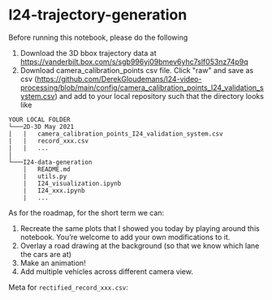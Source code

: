 # I24-trajectory-generation

Before running this notebook, please do the following
1. Download the 3D bbox trajectory data at https://vanderbilt.box.com/s/sgb996yj09bmev6yhc7slf053nz74p9q
2. Download camera_calibration_points csv file. Click "raw" and save as csv (https://github.com/DerekGloudemans/I24-video-processing/blob/main/config/camera_calibration_points_I24_validation_system.csv)
and add to your local repository such that the directory looks like

```
YOUR LOCAL FOLDER
└───2D-3D May 2021
|   |   camera_calibration_points_I24_validation_system.csv
|   |   record_xxx.csv
|   |   ...
│
└───I24-data-generation
    │   README.md
    |   utils.py
    |   I24_visualization.ipynb
    |   I24_xxx.ipynb
    |   ...
```

As for the roadmap, for the short term we can:
1. Recreate the same plots that I showed you today by playing around this notebook. You’re welcome to add your own modifications to it.
2. Overlay a road drawing at the background (so that we know which lane the cars are at)
3. Make an animation!
4. Add multiple vehicles across different camera view.

Meta for `rectified_record_xxx.csv`: 
